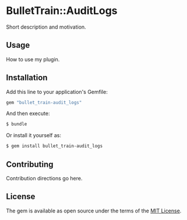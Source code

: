# BulletTrain::AuditLogs
Short description and motivation.

## Usage
How to use my plugin.

## Installation
Add this line to your application's Gemfile:

```ruby
gem "bullet_train-audit_logs"
```

And then execute:
```bash
$ bundle
```

Or install it yourself as:
```bash
$ gem install bullet_train-audit_logs
```

## Contributing
Contribution directions go here.

## License
The gem is available as open source under the terms of the [MIT License](https://opensource.org/licenses/MIT).
